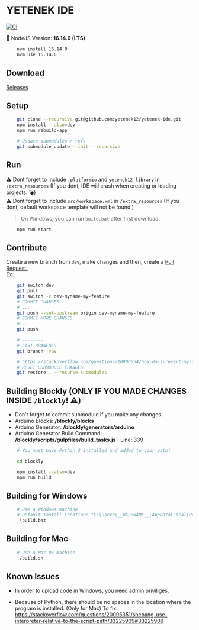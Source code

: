 # YETENEK IDE

[![CI](https://github.com/yetenek12/yetenek-ide/actions/workflows/main.yml/badge.svg)](https://github.com/yetenek12/yetenek-ide/actions/workflows/main.yml)

🎱 NodeJS Version: **16.14.0 (LTS)**

```bash
    nvm install 16.14.0
    nvm use 16.14.0
```

## Download

[Releases](https://github.com/yetenek12/yetenek-ide/releases)

## Setup

```bash
    git clone --recursive git@github.com:yetenek12/yetenek-ide.git
    npm install --also=dev
    npm run rebuild-app

    # Update submodules / refs
    git submodule update --init --recursive
```

## Run

⚠️ Dont forget to include `.platformio` and `yetenek12-library` in `/extra_resources` (If you dont, IDE will crash when creating or loading projects. 💣)  
⚠️ Dont forget to include `src/workspace.xml` in `/extra_resources` (If you dont, default workspace template will not be found.)
> On Windows, you can run `build.bat` after first download.

```bash
    npm run start
```

## Contribute

Create a new branch from `dev`, make changes and then, create a [Pull Request.](https://github.com/yetenek12/yetenek-ide/pulls)  
Ex:  
```bash
    git switch dev
    git pull
    git switch -c dev-myname-my-feature
    # COMMIT CHANGES
    # ...
    git push --set-upstream origin dev-myname-my-feature
    # COMMIT MORE CHANGES
    #...
    git push

    # --------
    # LIST BRANCHES
    git branch -vav

    # https://stackoverflow.com/questions/10906554/how-do-i-revert-my-changes-to-a-git-submodule
    # RESET SUBMODULE CHANGES
    git restore . --recurse-submodules
```

## Building Blockly (ONLY IF YOU MADE CHANGES INSIDE `/blockly`! ⚠️)

- Don't forget to commit submodule if you make any changes.
- Arduino Blocks: **/blockly/blocks**
- Arduino Generator: **/blockly/generators/arduino**
- Arduino Generator Build Command: **/blockly/scripts/gulpfiles/build_tasks.js** | Line: 339

```bash
    # You must have Python 3 installed and added to your path!

    cd blockly

    npm install --also=dev
    npm run build
```

## Building for Windows

```bash
    # Use a Windows machine
    # Default Install Location: "C:\Users\__USERNAME__\AppData\Local\Programs\YETENEK IDE"
    .\build.bat
```

## Building for Mac

```bash
    # Use a Mac OS machine
    ./build.sh
```

## Known Issues

- In order to upload code in Windows, you need admin priviliges.

- Because of Python, there should be no spaces in the location where the program is installed. (Only for Mac)
To fix: https://stackoverflow.com/questions/20095351/shebang-use-interpreter-relative-to-the-script-path/33225909#33225909
